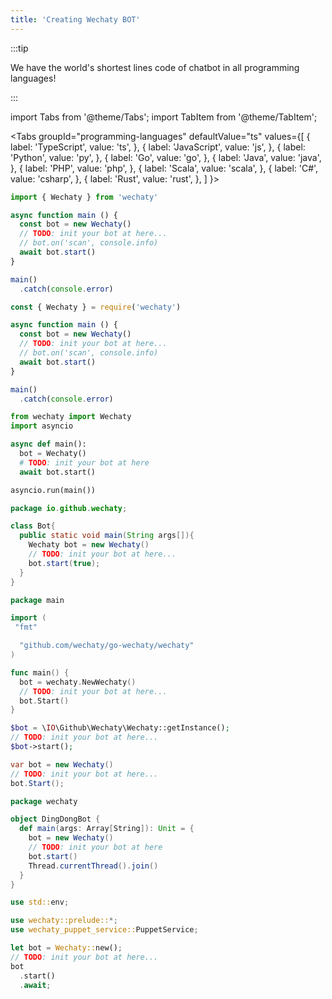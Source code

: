 ```yaml
---
title: 'Creating Wechaty BOT'
---
```


:::tip

We have the world's shortest lines code of chatbot in all programming languages!

:::

import Tabs from '@theme/Tabs';
import TabItem from '@theme/TabItem';

<Tabs
  groupId="programming-languages"
  defaultValue="ts"
  values={[
    { label: 'TypeScript',  value: 'ts', },
    { label: 'JavaScript',  value: 'js', },
    { label: 'Python',      value: 'py', },
    { label: 'Go',          value: 'go', },
    { label: 'Java',        value: 'java', },
    { label: 'PHP',         value: 'php', },
    { label: 'Scala',       value: 'scala', },
    { label: 'C#',          value: 'csharp', },
    { label: 'Rust',        value: 'rust', },
  ]
}>

<TabItem value="ts">

```ts
import { Wechaty } from 'wechaty'

async function main () {
  const bot = new Wechaty()
  // TODO: init your bot at here...
  // bot.on('scan', console.info)
  await bot.start()
}

main()
  .catch(console.error)
```

</TabItem>
<TabItem value="js">

```js
const { Wechaty } = require('wechaty')

async function main () {
  const bot = new Wechaty()
  // TODO: init your bot at here...
  // bot.on('scan', console.info)
  await bot.start()
}

main()
  .catch(console.error)
```

</TabItem>
<TabItem value="py">

```py
from wechaty import Wechaty
import asyncio

async def main():
  bot = Wechaty()
  # TODO: init your bot at here
  await bot.start()

asyncio.run(main())
```

</TabItem>
<TabItem value="java">

```java
package io.github.wechaty;

class Bot{
  public static void main(String args[]){
    Wechaty bot = new Wechaty()
    // TODO: init your bot at here...
    bot.start(true);
  }
}
```

</TabItem>
<TabItem value="go">

```go
package main

import (
 "fmt"

  "github.com/wechaty/go-wechaty/wechaty"
)

func main() {
  bot = wechaty.NewWechaty()
  // TODO: init your bot at here...
  bot.Start()
}
```

</TabItem>
<TabItem value="php">

```php
$bot = \IO\Github\Wechaty\Wechaty::getInstance();
// TODO: init your bot at here...
$bot->start();
```

</TabItem>

<TabItem value="csharp">

```csharp
var bot = new Wechaty()
// TODO: init your bot at here...
bot.Start();
```

</TabItem>
<TabItem value="scala">

```scala
package wechaty

object DingDongBot {
  def main(args: Array[String]): Unit = {
    bot = new Wechaty()
    // TODO: init your bot at here
    bot.start()
    Thread.currentThread().join()
  }
}
```

</TabItem>

<TabItem value="rust">

```rust
use std::env;

use wechaty::prelude::*;
use wechaty_puppet_service::PuppetService;

let bot = Wechaty::new();
// TODO: init your bot at here...
bot
  .start()
  .await;
```

</TabItem>
</Tabs>
